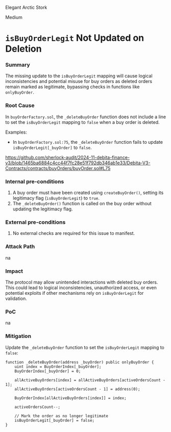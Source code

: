 Elegant Arctic Stork

Medium

# `isBuyOrderLegit` Not Updated on Deletion

### Summary

The missing update to the `isBuyOrderLegit` mapping will cause logical inconsistencies and potential misuse for buy orders as deleted orders remain marked as legitimate, bypassing checks in functions like `onlyBuyOrder`.

### Root Cause

In `buyOrderFactory.sol`, the `_deleteBuyOrder` function does not include a line to set the `isBuyOrderLegit` mapping to `false` when a buy order is deleted.

Examples:
- In `buyOrderFactory.sol:75`, the `_deleteBuyOrder` function fails to update `isBuyOrderLegit[_buyOrder]` to `false`.

https://github.com/sherlock-audit/2024-11-debita-finance-v3/blob/1465ba6884c4cc44f7fc28e51f792db346ab1e33/Debita-V3-Contracts/contracts/buyOrders/buyOrder.sol#L75

### Internal pre-conditions

1. A buy order must have been created using `createBuyOrder()`, setting its legitimacy flag (`isBuyOrderLegit`) to `true`.
2. The `_deleteBuyOrder()` function is called on the buy order without updating the legitimacy flag.

### External pre-conditions

1. No external checks are required for this issue to manifest.

### Attack Path

na

### Impact

The protocol may allow unintended interactions with deleted buy orders. This could lead to logical inconsistencies, unauthorized access, or even potential exploits if other mechanisms rely on `isBuyOrderLegit` for validation.


### PoC

na

### Mitigation

Update the `_deleteBuyOrder` function to set the `isBuyOrderLegit` mapping to `false`:
```solidity
function _deleteBuyOrder(address _buyOrder) public onlyBuyOrder {
    uint index = BuyOrderIndex[_buyOrder];
    BuyOrderIndex[_buyOrder] = 0;

    allActiveBuyOrders[index] = allActiveBuyOrders[activeOrdersCount - 1];
    allActiveBuyOrders[activeOrdersCount - 1] = address(0);

    BuyOrderIndex[allActiveBuyOrders[index]] = index;

    activeOrdersCount--;

    // Mark the order as no longer legitimate
    isBuyOrderLegit[_buyOrder] = false;
}
``` 